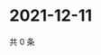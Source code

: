 # 2021-12-11

共 0 条

<!-- BEGIN WEIBO -->
<!-- 最后更新时间 Sat Dec 11 2021 10:38:08 GMT+0800 (China Standard Time) -->

<!-- END WEIBO -->
